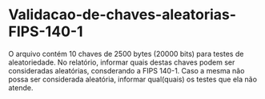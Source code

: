 # Validacao-de-chaves-aleatorias-FIPS-140-1
O arquivo contém 10 chaves de 2500 bytes (20000 bits) para testes de aleatoriedade.  No relatório, informar quais destas chaves podem ser consideradas aleatórias, consderando a FIPS 140-1. Caso a mesma não possa ser considerada aleatória, informar qual(quais) os testes que ela não atende.
